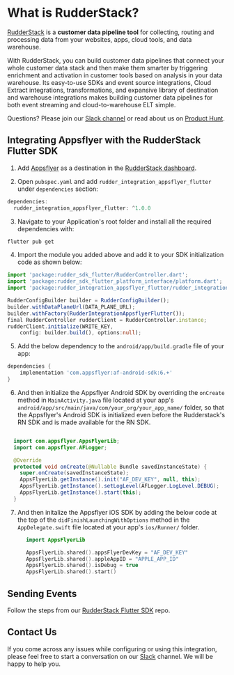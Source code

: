 # What is RudderStack?

[RudderStack](https://rudderstack.com/) is a **customer data pipeline tool** for collecting, routing and processing data from your websites, apps, cloud tools, and data warehouse.

With RudderStack, you can build customer data pipelines that connect your whole customer data stack and then make them smarter by triggering enrichment and activation in customer tools based on analysis in your data warehouse. Its easy-to-use SDKs and event source integrations, Cloud Extract integrations, transformations, and expansive library of destination and warehouse integrations makes building customer data pipelines for both event streaming and cloud-to-warehouse ELT simple.

Questions? Please join our [Slack channel](https://www.rudderstack.com/join-rudderstack-slack-community/) or read about us on [Product Hunt](https://www.producthunt.com/posts/rudderstack).

## Integrating Appsflyer with the RudderStack Flutter SDK

1. Add [Appsflyer](https://www.appsflyer.com/) as a destination in the [RudderStack dashboard](https://app.rudderstack.com/).

2. Open `pubspec.yaml`  and add `rudder_integration_appsflyer_flutter` under `dependencies` section:

```groovy
dependencies:
  rudder_integration_appsflyer_flutter: ^1.0.0
```

3. Navigate to your Application's root folder and install all the required dependencies with:

```bash
flutter pub get
```

4. Import the module you added above and add it to your SDK initialization code as shown below:

```typescript
import 'package:rudder_sdk_flutter/RudderController.dart';
import 'package:rudder_sdk_flutter_platform_interface/platform.dart';
import 'package:rudder_integration_appsflyer_flutter/rudder_integration_appsflyer_flutter.dart';

RudderConfigBuilder builder = RudderConfigBuilder();
builder.withDataPlaneUrl(DATA_PLANE_URL);
builder.withFactory(RudderIntegrationAppsflyerFlutter());
final RudderController rudderClient = RudderController.instance;
rudderClient.initialize(WRITE_KEY,
    config: builder.build(), options:null);
```

5. Add the below dependency to the `android/app/build.gradle` file of your app:

```groovy
dependencies {
    implementation 'com.appsflyer:af-android-sdk:6.+'
}
```

6. And then initialize the Appsflyer Android SDK  by overriding the `onCreate` method in `MainActivity.java` file located at your app's `android/app/src/main/java/com/your_org/your_app_name/` folder, so that the Appsflyer's Android SDK is initialized even before the Rudderstack's RN SDK and is made available for the RN SDK. 

```java

  import com.appsflyer.AppsFlyerLib;
  import com.appsflyer.AFLogger;

  @Override
  protected void onCreate(@Nullable Bundle savedInstanceState) {
    super.onCreate(savedInstanceState);
    AppsFlyerLib.getInstance().init("AF_DEV_KEY", null, this);
    AppsFlyerLib.getInstance().setLogLevel(AFLogger.LogLevel.DEBUG);
    AppsFlyerLib.getInstance().start(this);
  }
```

7. And then initalize the Appsflyer iOS SDK by adding the below code at the top of the `didFinishLaunchingWithOptions` method in the `AppDelegate.swift` file located at your app's `ios/Runner/` folder. 

```swift
      import AppsFlyerLib

      AppsFlyerLib.shared().appsFlyerDevKey = "AF_DEV_KEY"
      AppsFlyerLib.shared().appleAppID = "APPLE_APP_ID"
      AppsFlyerLib.shared().isDebug = true
      AppsFlyerLib.shared().start()
```
## Sending Events

Follow the steps from our [RudderStack Flutter SDK](https://github.com/rudderlabs/rudder-sdk-flutter#send-events) repo.

## Contact Us

If you come across any issues while configuring or using this integration, please feel free to start a conversation on our [Slack](https://www.rudderstack.com/join-rudderstack-slack-community/) channel. We will be happy to help you.
